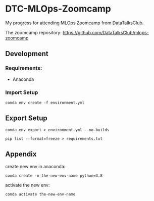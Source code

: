 # DTC-MLOps-Zoomcamp

My progress for attending MLOps Zoomcamp from DataTalksClub.

The zoomcamp repository: https://github.com/DataTalksClub/mlops-zoomcamp

## Development

### Requirements:
- Anaconda

### Import Setup

```
conda env create -f environment.yml
```

## Export Setup

```
conda env export > environment.yml --no-builds
```

```
pip list --format=freeze > requirements.txt
```

## Appendix

create new env in anaconda:
```
conda create -n the-new-env-name python=3.8
```

activate the new env:
```
conda activate the-new-env-name
```